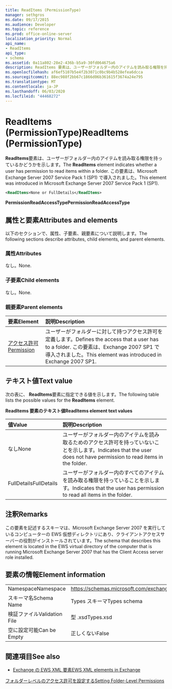 ```yaml
---
title: ReadItems (PermissionType)
manager: sethgros
ms.date: 09/17/2015
ms.audience: Developer
ms.topic: reference
ms.prod: office-online-server
localization_priority: Normal
api_name:
- ReadItems
api_type:
- schema
ms.assetid: 0a11a802-28e2-436b-b5a9-30fd064675a6
description: ReadItems 要素は、ユーザーがフォルダー内のアイテムを読み取る権限を持っているかどうかを示します。 この要素は、Microsoft Exchange Server 2007 Service Pack 1 (SP1) で導入されました。
ms.openlocfilehash: af6ef5107b5e4f2b3071c0bc9b4b528efea6dcca
ms.sourcegitcommit: 88ec988f2bb67c1866d06b361615f3674a24e795
ms.translationtype: MT
ms.contentlocale: ja-JP
ms.lasthandoff: 06/03/2020
ms.locfileid: "44468272"
---
```

# <a name="readitems-permissiontype"></a><span data-ttu-id="04161-104">ReadItems (PermissionType)</span><span class="sxs-lookup"><span data-stu-id="04161-104">ReadItems (PermissionType)</span></span>

<span data-ttu-id="04161-105">**ReadItems**要素は、ユーザーがフォルダー内のアイテムを読み取る権限を持っているかどうかを示します。</span><span class="sxs-lookup"><span data-stu-id="04161-105">The **ReadItems** element indicates whether a user has permission to read items within a folder.</span></span> <span data-ttu-id="04161-106">この要素は、Microsoft Exchange Server 2007 Service Pack 1 (SP1) で導入されました。</span><span class="sxs-lookup"><span data-stu-id="04161-106">This element was introduced in Microsoft Exchange Server 2007 Service Pack 1 (SP1).</span></span> 
  
```xml
<ReadItems>None or FullDetails</ReadItems>
```

 <span data-ttu-id="04161-107">**PermissionReadAccessType**</span><span class="sxs-lookup"><span data-stu-id="04161-107">**PermissionReadAccessType**</span></span>
## <a name="attributes-and-elements"></a><span data-ttu-id="04161-108">属性と要素</span><span class="sxs-lookup"><span data-stu-id="04161-108">Attributes and elements</span></span>

<span data-ttu-id="04161-109">以下のセクションで、属性、子要素、親要素について説明します。</span><span class="sxs-lookup"><span data-stu-id="04161-109">The following sections describe attributes, child elements, and parent elements.</span></span>
  
### <a name="attributes"></a><span data-ttu-id="04161-110">属性</span><span class="sxs-lookup"><span data-stu-id="04161-110">Attributes</span></span>

<span data-ttu-id="04161-111">なし。</span><span class="sxs-lookup"><span data-stu-id="04161-111">None.</span></span>
  
### <a name="child-elements"></a><span data-ttu-id="04161-112">子要素</span><span class="sxs-lookup"><span data-stu-id="04161-112">Child elements</span></span>

<span data-ttu-id="04161-113">なし。</span><span class="sxs-lookup"><span data-stu-id="04161-113">None.</span></span>
  
### <a name="parent-elements"></a><span data-ttu-id="04161-114">親要素</span><span class="sxs-lookup"><span data-stu-id="04161-114">Parent elements</span></span>

|<span data-ttu-id="04161-115">**要素**</span><span class="sxs-lookup"><span data-stu-id="04161-115">**Element**</span></span>|<span data-ttu-id="04161-116">**説明**</span><span class="sxs-lookup"><span data-stu-id="04161-116">**Description**</span></span>|
|:-----|:-----|
|[<span data-ttu-id="04161-117">アクセス許可</span><span class="sxs-lookup"><span data-stu-id="04161-117">Permission</span></span>](permission.md) <br/> |<span data-ttu-id="04161-118">ユーザーがフォルダーに対して持つアクセス許可を定義します。</span><span class="sxs-lookup"><span data-stu-id="04161-118">Defines the access that a user has to a folder.</span></span> <span data-ttu-id="04161-119">この要素は、Exchange 2007 SP1 で導入されました。</span><span class="sxs-lookup"><span data-stu-id="04161-119">This element was introduced in Exchange 2007 SP1.</span></span>  <br/> |
   
## <a name="text-value"></a><span data-ttu-id="04161-120">テキスト値</span><span class="sxs-lookup"><span data-stu-id="04161-120">Text value</span></span>

<span data-ttu-id="04161-121">次の表に、 **ReadItems**要素に指定できる値を示します。</span><span class="sxs-lookup"><span data-stu-id="04161-121">The following table lists the possible values for the **ReadItems** element.</span></span> 
  
<span data-ttu-id="04161-122">**ReadItems 要素のテキスト値**</span><span class="sxs-lookup"><span data-stu-id="04161-122">**ReadItems element text values**</span></span>

|<span data-ttu-id="04161-123">**値**</span><span class="sxs-lookup"><span data-stu-id="04161-123">**Value**</span></span>|<span data-ttu-id="04161-124">**説明**</span><span class="sxs-lookup"><span data-stu-id="04161-124">**Description**</span></span>|
|:-----|:-----|
|<span data-ttu-id="04161-125">なし</span><span class="sxs-lookup"><span data-stu-id="04161-125">None</span></span>  <br/> |<span data-ttu-id="04161-126">ユーザーがフォルダー内のアイテムを読み取るためのアクセス許可を持っていないことを示します。</span><span class="sxs-lookup"><span data-stu-id="04161-126">Indicates that the user does not have permission to read items in the folder.</span></span>  <br/> |
|<span data-ttu-id="04161-127">FullDetails</span><span class="sxs-lookup"><span data-stu-id="04161-127">FullDetails</span></span>  <br/> |<span data-ttu-id="04161-128">ユーザーがフォルダー内のすべてのアイテムを読み取る権限を持っていることを示します。</span><span class="sxs-lookup"><span data-stu-id="04161-128">Indicates that the user has permission to read all items in the folder.</span></span>  <br/> |
   
## <a name="remarks"></a><span data-ttu-id="04161-129">注釈</span><span class="sxs-lookup"><span data-stu-id="04161-129">Remarks</span></span>

<span data-ttu-id="04161-130">この要素を記述するスキーマは、Microsoft Exchange Server 2007 を実行しているコンピューターの EWS 仮想ディレクトリにあり、クライアントアクセスサーバーの役割がインストールされています。</span><span class="sxs-lookup"><span data-stu-id="04161-130">The schema that describes this element is located in the EWS virtual directory of the computer that is running Microsoft Exchange Server 2007 that has the Client Access server role installed.</span></span>
  
## <a name="element-information"></a><span data-ttu-id="04161-131">要素の情報</span><span class="sxs-lookup"><span data-stu-id="04161-131">Element information</span></span>

|||
|:-----|:-----|
|<span data-ttu-id="04161-132">Namespace</span><span class="sxs-lookup"><span data-stu-id="04161-132">Namespace</span></span>  <br/> |https://schemas.microsoft.com/exchange/services/2006/types  <br/> |
|<span data-ttu-id="04161-133">スキーマ名</span><span class="sxs-lookup"><span data-stu-id="04161-133">Schema Name</span></span>  <br/> |<span data-ttu-id="04161-134">Types スキーマ</span><span class="sxs-lookup"><span data-stu-id="04161-134">Types schema</span></span>  <br/> |
|<span data-ttu-id="04161-135">検証ファイル</span><span class="sxs-lookup"><span data-stu-id="04161-135">Validation File</span></span>  <br/> |<span data-ttu-id="04161-136">型 .xsd</span><span class="sxs-lookup"><span data-stu-id="04161-136">Types.xsd</span></span>  <br/> |
|<span data-ttu-id="04161-137">空に設定可能</span><span class="sxs-lookup"><span data-stu-id="04161-137">Can be Empty</span></span>  <br/> |<span data-ttu-id="04161-138">正しくない</span><span class="sxs-lookup"><span data-stu-id="04161-138">False</span></span>  <br/> |
   
## <a name="see-also"></a><span data-ttu-id="04161-139">関連項目</span><span class="sxs-lookup"><span data-stu-id="04161-139">See also</span></span>



- [<span data-ttu-id="04161-140">Exchange の EWS XML 要素</span><span class="sxs-lookup"><span data-stu-id="04161-140">EWS XML elements in Exchange</span></span>](ews-xml-elements-in-exchange.md)


[<span data-ttu-id="04161-141">フォルダーレベルのアクセス許可を設定する</span><span class="sxs-lookup"><span data-stu-id="04161-141">Setting Folder-Level Permissions</span></span>](https://msdn.microsoft.com/library/c7530e86-5112-401c-b10a-9c054ae59f07%28Office.15%29.aspx)

